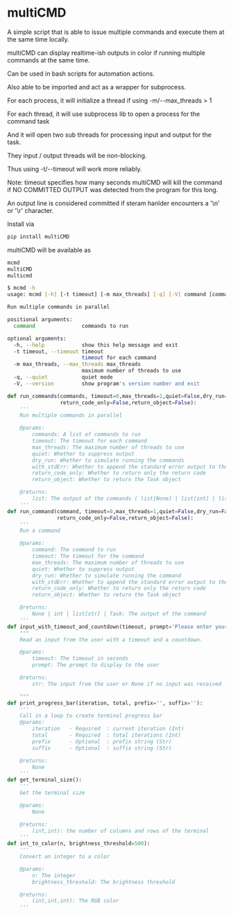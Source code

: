 # multiCMD
A simple script that is able to issue multiple commands and execute them at the same time locally.

multiCMD can display realtime-ish outputs in color if running multiple commands at the same time.

Can be used in bash scripts for automation actions.

Also able to be imported and act as a wrapper for subprocess.

For each process, it will initialize a thread if using -m/--max_threads > 1

For each thread, it will use subprocess lib to open a process for the command task

And it will open two sub threads for processing input and output for the task.

They input / output threads will be non-blocking.

Thus using -t/--timeout will work more reliably.

Note: timeout specifies how many seconds multiCMD will kill the command if NO COMMITTED OUTPUT was detected from the program for this long.

An output line is considered committed if steram hanlder encounters a '\n' or '\r' character.


Install via
```bash
pip install multiCMD
```

multiCMD will be available as
```bash
mcmd
multiCMD
multicmd
```


```bash
$ mcmd -h
usage: mcmd [-h] [-t timeout] [-m max_threads] [-q] [-V] command [command ...]

Run multiple commands in parallel

positional arguments:
  command               commands to run

optional arguments:
  -h, --help            show this help message and exit
  -t timeout, --timeout timeout
                        timeout for each command
  -m max_threads, --max_threads max_threads
                        maximum number of threads to use
  -q, --quiet           quiet mode
  -V, --version         show program's version number and exit
```

```python
def run_commands(commands, timeout=0,max_threads=1,quiet=False,dry_run=False,with_stdErr=False,
				 return_code_only=False,return_object=False):
	'''
	Run multiple commands in parallel

	@params:
		commands: A list of commands to run
		timeout: The timeout for each command
		max_threads: The maximum number of threads to use
		quiet: Whether to suppress output
		dry_run: Whether to simulate running the commands
		with_stdErr: Whether to append the standard error output to the standard output
		return_code_only: Whether to return only the return code
		return_object: Whether to return the Task object

	@returns:
		list: The output of the commands ( list[None] | list[int] | list[list[str]] | list[Task] )
	'''
def run_command(command, timeout=0,max_threads=1,quiet=False,dry_run=False,with_stdErr=False,
				return_code_only=False,return_object=False):
	'''
	Run a command

	@params:
		command: The command to run
		timeout: The timeout for the command
		max_threads: The maximum number of threads to use
		quiet: Whether to suppress output
		dry_run: Whether to simulate running the command
		with_stdErr: Whether to append the standard error output to the standard output
		return_code_only: Whether to return only the return code
		return_object: Whether to return the Task object

	@returns:
		None | int | list[str] | Task: The output of the command
	'''
def input_with_timeout_and_countdown(timeout, prompt='Please enter your selection'):
	"""
	Read an input from the user with a timeout and a countdown.

	@params:
		timeout: The timeout in seconds
		prompt: The prompt to display to the user

	@returns:
		str: The input from the user or None if no input was received

	"""
def print_progress_bar(iteration, total, prefix='', suffix=''):
	'''
	Call in a loop to create terminal progress bar
	@params:
		iteration   - Required  : current iteration (Int)
		total       - Required  : total iterations (Int)
		prefix      - Optional  : prefix string (Str)
		suffix      - Optional  : suffix string (Str)

	@returns:
		None
	'''
def get_terminal_size():
	'''
	Get the terminal size

	@params:
		None

	@returns:
		(int,int): the number of columns and rows of the terminal
	'''
def int_to_color(n, brightness_threshold=500):
	'''
	Convert an integer to a color

	@params:
		n: The integer
		brightness_threshold: The brightness threshold

	@returns:
		(int,int,int): The RGB color
	'''
```